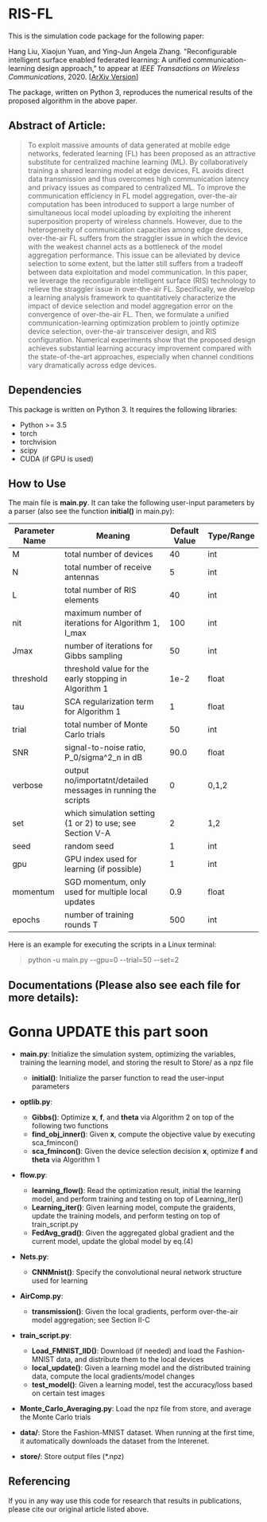 # RIS-FL

This is the simulation code package for the following paper:

Hang Liu, Xiaojun Yuan, and Ying-Jun Angela Zhang. "Reconfigurable intelligent surface enabled federated learning: A unified communication-learning design approach," to appear at *IEEE Transactions on Wireless Communications*, 2020. [[ArXiv Version](https://arxiv.org/abs/2011.10282)]

The package, written on Python 3, reproduces the numerical results of the proposed algorithm in the above paper.


## Abstract of Article:

> To exploit massive amounts of data generated at mobile edge networks, federated learning (FL) has been proposed as an attractive substitute for centralized machine learning (ML). By collaboratively training a shared learning model at edge devices, FL avoids direct data transmission and thus overcomes high communication latency and privacy issues as compared to centralized ML. To improve the communication efficiency in FL model aggregation, over-the-air computation has been introduced to support a large number of simultaneous local model uploading by exploiting the inherent superposition property of wireless channels. However, due to the heterogeneity of communication capacities among edge devices, over-the-air FL suffers from the straggler issue in which the device with the weakest channel acts as a bottleneck of the model aggregation performance. This issue can be alleviated by device selection to some extent, but the latter still suffers from a tradeoff between data exploitation and model communication. In this paper, we leverage the reconfigurable intelligent surface (RIS) technology to relieve the straggler issue in over-the-air FL. Specifically, we develop a learning analysis framework to quantitatively characterize the impact of device selection and model aggregation error on the convergence of over-the-air FL. Then, we formulate a unified communication-learning optimization problem to jointly optimize device selection, over-the-air transceiver design, and RIS configuration. Numerical experiments show that the proposed design achieves substantial learning accuracy improvement compared with the state-of-the-art approaches, especially when channel conditions vary dramatically across edge devices.

 
## Dependencies
This package is written on Python 3. It requires the following libraries:
* Python >= 3.5
* torch
* torchvision
* scipy
* CUDA (if GPU is used)

## How to Use
The main file is **main.py**. It can take the following user-input parameters by a parser (also see the function **initial()** in main.py):

| Parameter Name  | Meaning| Default Value| Type/Range |
| ---------- | -----------|-----------|-----------|
| M   | total number of devices   |40   |int   |
| N   | total number of receive antennas   |5   |int   |
| L   | total number of RIS elements   |40   |int   |
| nit   | maximum number of iterations for Algorithm 1, I_max   |100   |int   |
| Jmax   | number of iterations for Gibbs sampling   |50   |int   |
| threshold   | threshold value for the early stopping in Algorithm 1   |1e-2   |float   |
| tau   | SCA regularization term for Algorithm 1   |1   |float   |
| trial   | total number of Monte Carlo trials   |50   |int   |
| SNR   | signal-to-noise ratio, P_0/sigma^2_n in dB  |90.0   |float   |
| verbose   | output no/importatnt/detailed messages in running the scripts   |0   |0,1,2   |
| set   | which simulation setting (1 or 2) to use; see Section V-A   |2   |1,2   |
| seed   | random seed   |1   |int   |
|  gpu  | GPU index used for learning (if possible)   |1   |int   |
| momentum   | SGD momentum, only used for multiple local updates   |0.9   |float   |
| epochs   | number of training rounds T   |500   |int   |

Here is an example for executing the scripts in a Linux terminal:
> python -u main.py --gpu=0 --trial=50 --set=2


## Documentations (Please also see each file for more details):
# **Gonna UPDATE this part soon**


* __main.py__: Initialize the simulation system, optimizing the variables, training the learning model, and storing the result to Store/ as a npz file
    * __initial()__: Initialize the parser function to read the user-input parameters
    
* __optlib.py__:
    * __Gibbs()__: Optimize __x__,  __f__, and __theta__ via Algorithm 2 on top of the following two functions
    * __find_obj_inner()__: Given __x__, compute the objective value by executing sca_fmincon()
    * __sca_fmincon()__: Given the device selection decision __x__, optimize __f__ and __theta__ via Algorithm 1
* __flow.py__: 
    * __learning_flow()__: Read the optimization result, initial the learning model, and perform training and testing on top of Learning_iter()
    * __Learning_iter()__: Given learning model, compute the graidents, update the training models, and perform testing on top of train_script.py
    * __FedAvg_grad()__: Given the aggregated global gradient and the current model, update the global model by eq.(4)
* __Nets.py__: 
    * __CNNMnist()__: Specify the convolutional neural network structure used for learning
* __AirComp.py__:
    * __transmission()__: Given the local gradients, perform over-the-air model aggregation; see Section II-C 
* __train_script.py__:
    * __Load_FMNIST_IID()__: Download (if needed) and load the Fashion-MNIST data, and distribute them to the local devices
    * __local_update()__: Given a learning model and the distributed training data, compute the local gradients/model changes
    * __test_model()__: Given a learning model, test the accuracy/loss based on certain test images
* __Monte_Carlo_Averaging.py__: Load the npz file from store, and average the Monte Carlo trials
* __data/__: Store the Fashion-MNIST dataset. When running at the first time, it automatically downloads the dataset from the Interenet.
* __store/__: Store output files (\*.npz)
  


## Referencing

If you in any way use this code for research that results in publications, please cite our original article listed above.


